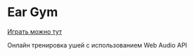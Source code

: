 # Ear Gym

[Играть можно тут](https://vasiliy0.gitlab.io/ear-gym)

Онлайн тренировка ушей с использованием Web Audio API